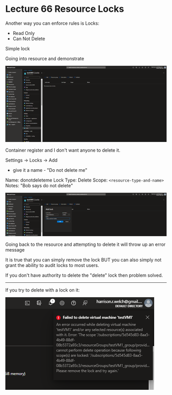 # Lecture 66 Resource Locks

Another way you can enforce rules is Locks:
* Read Only
* Can Not Delete

Simple lock

Going into resource and demonstrate

![Locks on a VM](image-7.png)

Container register and I don't want anyone to delete it.

Settings -> Locks -> Add
* give it a name - "Do not delete me"

Name: donotdeleteme
Lock Type: Delete
Scope: `<resource-type-and-name>`
Notes: "Bob says do not delete"

![alt text](image-8.png)

Going back to the resource and attempting to delete it will throw up an error message

It is true that you can simply remove the lock BUT you can also simply not grant the ability to audit locks to most users.

If you don't have authority to delete the "delete" lock then problem solved.

----

If you try to delete with a lock on it:

![Delete error message](image-9.png)

